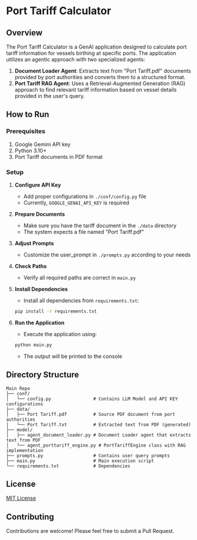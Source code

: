 # Port Tariff Calculator

## Overview

The Port Tariff Calculator is a GenAI application designed to calculate port tariff information for vessels birthing at specific ports. The application utilizes an agentic approach with two specialized agents:

1. **Document Loader Agent**: Extracts text from "Port Tariff.pdf" documents provided by port authorities and converts them to a structured format.
2. **Port Tariff RAG Agent**: Uses a Retrieval-Augmented Generation (RAG) approach to find relevant tariff information based on vessel details provided in the user's query.

## How to Run

### Prerequisites

1. Google Gemini API key
2. Python 3.10+
3. Port Tariff documents in PDF format

### Setup

1. **Configure API Key**
   - Add proper configurations in `./conf/config.py` file
   - Currently, `GOOGLE_GENAI_API_KEY` is required

2. **Prepare Documents**
   - Make sure you have the tariff document in the `./data` directory
   - The system expects a file named "Port Tariff.pdf"

3. **Adjust Prompts**
   - Customize the user_prompt in `./prompts.py` according to your needs

4. **Check Paths**
   - Verify all required paths are correct in `main.py`

5. **Install Dependencies**
   - Install all dependencies from `requirements.txt`:
   ```bash
   pip install -r requirements.txt
   ```

6. **Run the Application**
   - Execute the application using:
   ```bash
   python main.py
   ```
   - The output will be printed to the console

## Directory Structure

```
Main Repo
├── conf/
│   └── config.py                # Contains LLM Model and API KEY configurations
├── data/
│   ├── Port Tariff.pdf          # Source PDF document from port authorities
│   └── Port Tariff.txt          # Extracted text from PDF (generated)
├── model/
│   ├── agent_document_loader.py # Document Loader agent that extracts text from PDF
│   └── agent_porttariff_engine.py # PortTariffEngine class with RAG implementation
├── prompts.py                   # Contains user query prompts
├── main.py                      # Main execution script
└── requirements.txt             # Dependencies
```


## License

[MIT License](LICENSE)

## Contributing

Contributions are welcome! Please feel free to submit a Pull Request.
